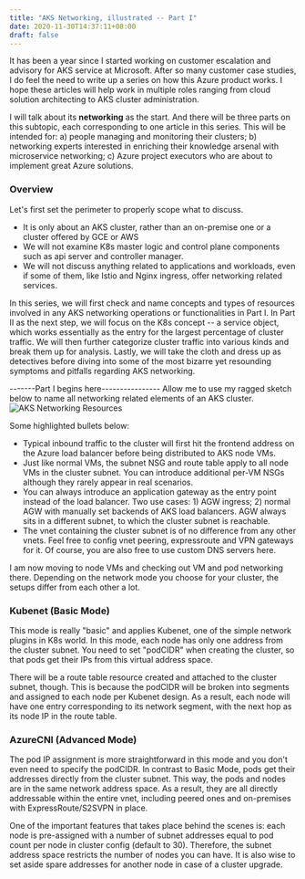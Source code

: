 ```yaml
---
title: "AKS Networking, illustrated -- Part I"
date: 2020-11-30T14:37:11+08:00
draft: false
---
```


It has been a year since I started working on customer escalation and advisory for AKS service at Microsoft. After so many customer case studies, I do feel the need to write up a series on how this Azure product works. I hope these articles will help work in multiple roles ranging from cloud solution architecting to AKS cluster administration. 

I will talk about its **networking** as the start. And there will be three parts on this subtopic, each corresponding to one article in this series.
This will be intended for: a) people managing and monitoring their clusters; b) networking experts interested in enriching their knowledge arsenal with microservice networking; c) Azure project executors who are about to implement great Azure solutions.

### Overview
Let's first set the perimeter to properly scope what to discuss. 
- It is only about an AKS cluster, rather than an on-premise one or a cluster offered by GCE or AWS
- We will not examine K8s master logic and control plane components such as api server and controller manager.
- We will not discuss anything related to applications and workloads, even if some of them, like Istio and Nginx ingress, offer networking related services.

In this series, we will first check and name concepts and types of resources involved in any AKS networking operations or functionalities in Part I. In Part II as the next step, we will focus on the K8s concept -- a service object, which works essentially as the entry for the largest percentage of cluster traffic. We will then further categorize cluster traffic into various kinds and break them up for analysis.
Lastly, we will take the cloth and dress up as detectives before diving into some of the most bizarre yet resounding symptoms and pitfalls regarding AKS networking.

-------Part I begins here----------------
Allow me to use my ragged sketch below to name all networking related elements of an AKS cluster.
![AKS Networking Resources](/static/aks-net-azure-resource.png)

Some highlighted bullets below:
- Typical inbound traffic to the cluster will first hit the frontend address on the Azure load balancer before being distributed to AKS node VMs.
- Just like normal VMs, the subnet NSG and route table apply to all node VMs in the cluster subnet. You can introduce additional per-VM NSGs although they rarely appear in real scenarios.
- You can always introduce an application gateway as the entry point instead of the load balancer. Two use cases: 1) AGW ingress; 2) normal AGW with manually set backends of AKS load balancers. AGW always sits in a different subnet, to which the cluster subnet is reachable.
- The vnet containing the cluster subnet is of no difference from any other vnets. Feel free to config vnet peering, expressroute and VPN gateways for it. Of course, you are also free to use custom DNS servers here.

I am now moving to node VMs and checking out VM and pod networking there. Depending on the network mode you choose for your cluster, the setups differ from each other a lot. 

### Kubenet (Basic Mode)
This mode is really "basic" and applies Kubenet, one of the simple network plugins in K8s world. In this mode, each node has only one address from the cluster subnet. You need to set "podCIDR" when creating the cluster, so that pods get their IPs from this virtual address space. 

There will be a route table resource created and attached to the cluster subnet, though. This is because the podCIDR will be broken into segments and assigned to each node per Kubenet design. As a result, each node will have one entry corresponding to its network segment, with the next hop as its node IP in the route table.

### AzureCNI (Advanced Mode)
The pod IP assignment is more straightforward in this mode and you don't even need to specify the podCIDR. In contrast to Basic Mode, pods get their addresses directly from the cluster subnet. This way, the pods and nodes are in the same network address space. As a result, they are all directly addressable within the entire vnet, including peered ones and on-premises with ExpressRoute/S2SVPN in place.

One of the important features that takes place behind the scenes is: each node is pre-assigned with a number of subnet addresses equal to pod count per node in cluster config (default to 30). Therefore, the subnet address space restricts the number of nodes you can have.  It is also wise to set aside spare addresses for another node in case of a cluster upgrade.
